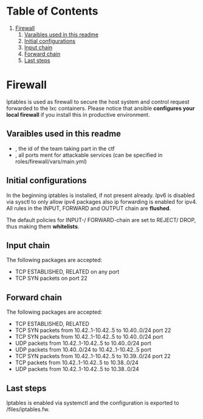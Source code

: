 
# Table of Contents

1.  [Firewall](#org9e0cd98)
    1.  [Varaibles used in this readme](#org5b46007)
    2.  [Initial configurations](#orgec51c43)
    3.  [Input chain](#org7d1c2e8)
    4.  [Forward chain](#org82c5d05)
    5.  [Last steps](#org9c39c9a)


<a id="org9e0cd98"></a>

# Firewall

Iptables is used as firewall to secure the host system and control request forwarded to the lxc containers.
Please notice that ansible **configures your local firewall** if you install this in productive environment.


<a id="org5b46007"></a>

## Varaibles used in this readme

-   <team-id>, the id of the team taking part in the ctf
-   <service-port>, all ports ment for attackable services (can be specified in roles/firewall/vars/main.yml)


<a id="orgec51c43"></a>

## Initial configurations

In the beginning iptables is installed, if not present already.
Ipv6 is disabled via sysctl to only allow ipv4 packages also ip forwarding is enabled for ipv4.
All rules in the INPUT, FORWARD and OUTPUT chain are **flushed**.

The default policies for INPUT-/ FORWARD-chain are set to REJECT/ DROP, thus making them **whitelists**.


<a id="org7d1c2e8"></a>

## Input chain

The following packages are accepted:

-   TCP ESTABLISHED, RELATED on any port
-   TCP SYN packets on port 22


<a id="org82c5d05"></a>

## Forward chain

The following packages are accepted:

-   TCP ESTABLISHED, RELATED
-   TCP SYN packets from 10.42.<team-id>.1-10.42.<team-id>.5 to 10.40.<team-id>.0/24 port 22
-   TCP SYN packets from 10.42.<team-id>.1-10.42.<team-id>.5 to 10.40.<team-id>.0/24 port <service-port>
-   UDP packets from 10.42.<team-id>.1-10.42.<team-id>.5 to 10.40.<team-id>.0/24 port <service-port>
-   UDP packets from 10.40.<team-id>.0/24 to 10.42.<team-id>.1-10.42.<team-id>.5 port <service-port>
-   TCP SYN packets from 10.42.<team-id>.1-10.42.<team-id>.5 to 10.39.<team-id>.0/24 port 22
-   TCP packets from 10.42.<team-id>.1-10.42.<team-id>.5 to 10.38.<team-id>.0/24
-   UDP packets from 10.42.<team-id>.1-10.42.<team-id>.5 to 10.38.<team-id>.0/24


<a id="org9c39c9a"></a>

## Last steps

Iptables is enabled via systemctl and the configuration is exported to  <ansible-path>/files/iptables.fw.


